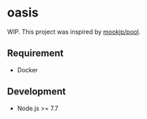 # oasis

WIP. This project was inspired by [mookjp/pool](https://github.com/mookjp/pool).

## Requirement
* Docker

## Development
* Node.js >= 7.7
